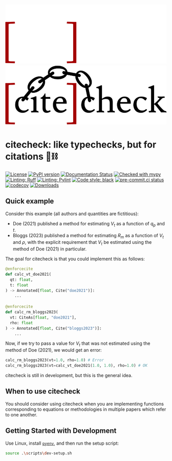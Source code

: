 <h1 align="center">
  <img src="doc/source/_static/logo/full_dark.svg#gh-dark-mode-only"><br>
  <img src="doc/source/_static/logo/full_light.svg#gh-light-mode-only"><br>
</h1>

# citecheck: like typechecks, but for citations 📖⛓️

<!-- badges: start -->
[![License](https://img.shields.io/github/license/nathanjmcdougall/citecheck)](https://github.com/nathanjmcdougall/citecheck/blob/main/LICENSE.txt)
[![PyPI version](https://badge.fury.io/py/citecheck.svg)](https://badge.fury.io/py/citecheck)
[![Documentation Status](https://readthedocs.org/projects/citecheck/badge/?version=latest)](https://citecheck.readthedocs.io/en/latest/?badge=latest)
[![Checked with mypy](https://www.mypy-lang.org/static/mypy_badge.svg)](https://mypy-lang.org/)
[![Linting: Ruff](https://img.shields.io/badge/linting-ruff-yellowgreen)](https://github.com/charliermarsh/ruff)
[![Linting: Pylint](https://img.shields.io/badge/linting-pylint-yellowgreen)](https://github.com/PyCQA/pylint)
[![Code style: black](https://img.shields.io/badge/code%20style-black-000000.svg)](https://github.com/psf/black)
[![pre-commit.ci status](https://results.pre-commit.ci/badge/github/nathanjmcdougall/citecheck/main.svg)](https://results.pre-commit.ci/latest/github/nathanjmcdougall/citecheck/main)
[![codecov](https://codecov.io/gh/nathanjmcdougall/citecheck/branch/develop/graph/badge.svg?token=OUHWT2NL8O)](https://codecov.io/gh/nathanjmcdougall/citecheck)
[![Downloads](https://static.pepy.tech/badge/citecheck)](https://pepy.tech/project/citecheck)
<!-- badges: end -->

## Quick example

Consider this example (all authors and quantities are fictitious):

- Doe (2021) published a method for estimating $V_t$ as a function of $q_p$ and $t$.
- Bloggs (2023) published a method for estimating $R_m$ as a function of $V_t$ and
  $\rho$, with the explicit requirement that $V_t$ be estimated using the method of
  Doe (2021) in particular.

The goal for citecheck is that you could implement this as follows:

```Python
@enforcecite
def calc_vt_doe2021(
  qt: float,
  t: float
) -> Annotated[float, Cite("doe2021")]:
    ...

@enforcecite
def calc_rm_bloggs2023(
  vt: CiteAs[float, "doe2021"],
  rho: float
) -> Annotated[float, Cite("bloggs2023")]:
    ...
```

Now, if we try to pass a value for $V_t$ that was not estimated using the method of Doe
(2021), we would get an error:

```Python
calc_rm_bloggs2023(vt=1.0, rho=1.0) # Error
calc_rm_bloggs2023(vt=calc_vt_doe2021(1.0, 1.0), rho=1.0) # OK
```

citecheck is still in development, but this is the general idea.

## When to use citecheck

You should consider using citecheck when you are implementing functions corresponding to
equations or methodologies in multiple papers which refer to one another.

## Getting Started with Development

Use Linux, install [`pyenv`](https://github.com/pyenv/pyenv), and then run the setup
script:

```bash
source .\scripts\dev-setup.sh
```
